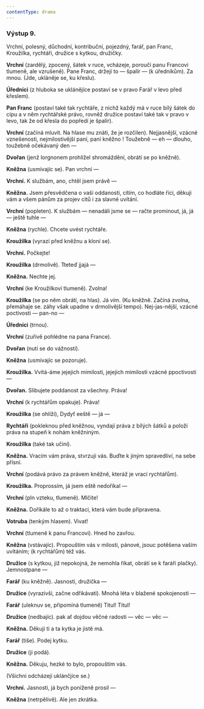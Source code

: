 ```yaml
---
contentType: drama
---
```


### Výstup 9.

Vrchní, polesný, důchodní, kontribuční, pojezdný, farář, pan Franc, Kroužilka, rychtáři, družice s kytkou, družičky.

**Vrchní** (zardělý, zpocený, šátek v ruce, vcházeje, poroučí panu Francovi tlumeně, ale vzrušeně). Pane Franc, držejí to — špalír — (k úředníkům). Za mnou. (Jde, ukláněje se, ku křeslu).

**Úředníci** (z hluboka se uklánějíce postaví se v pravo Farář v levo před křeslem).

**Pan Franc** (postaví také tak rychtáře, z nichž každý má v ruce bílý šátek do cípu a v něm rychtářské právo, rovněž družice postaví také tak v pravo v levo, tak že od křesla do popředí je špalír).

**Vrchní** (začíná mluvit. Na hlase mu znáti, že je rozčilen). Nejjasnější, vzácné vznešenosti, nejmilostivější paní, paní kněžno ! Toužebně — eh — dlouho, toužebně očekávaný den —

**Dvořan** (jenž lorgnonem prohlížel shromáždění, obrátí se po kněžně).

**Kněžna** (usmívajíc se). Pan vrchní —

**Vrchní.** K službám, ano, chtěl jsem právě —

**Kněžna.** Jsem přesvědčena o vaší oddanosti, cítím, co hodláte říci, děkuji vám a všem pánům za projev citů i za slavné uvítání.

**Vrchní** (popleten). K službám — nenadáli jsme se — račte prominout, já, já — ještě tuhle —

**Kněžna** (rychle). Chcete uvést rychtáře.

**Kroužilka** (vyrazí před kněžnu a kloní se).

**Vrchní.** Počkejte!

**Kroužilka** (drmolivě). Tteteď jjajá — 

**Kněžna.** Nechte jej.

**Vrchní** (ke Kroužilkoví tlumeně). Zvolna!

**Kroužilka** (se po něm obrátí, na hlas). Já vím. (Ku kněžně. Začíná zvolna, přemáhaje se. záhy však upadne v drmolivější tempo). Nej-jas-nější, vzácné poctivosti — pan-no —

**Úředníci** (trnou).

**Vrchní** (zuřivě pohlédne na pana France). 

**Dvořan** (nutí se do vážnosti). 

**Kněžna** (usmívajíc se pozoruje).

**Kroužilka.** Vvítá-áme jejejich mimilosti, jejejich mimilosti vzácné ppoctivosti —

**Dvořan.** Slibujete poddanost za všechny. Práva!

**Vrchní** (k rychtářům opakuje). Práva!

**Kroužilka** (se ohlíží), Dydyť eeště — já —

**Rychtáři** (pokleknou před kněžnou, vyndají práva z bílých šátků a položí práva na stupeň k nohám kněžniným.

**Kroužilka** (také tak učiní).

**Kněžna.** Vracím vám práva, stvrzuji vás. Buďte k jiným spravedliví, na sebe přísní.

**Vrchní** (podává právo za právem kněžně, kteráž je vrací rychtářům).

**Kroužilka.** Proprossím, já jsem eště nedoříkal — 

**Vrchní** (pln vzteku, tlumeně). Mlčíte!

**Kněžna.** Doříkále to až o traktaci, která vám bude připravena.

**Votruba** (tenkým hlasem). Vivat!

**Vrchní** (tlumeně k panu Francovi). Hned ho zavřou.

**Kněžna** (vstávajíc). Propouštím vás v milosti, pánové, jsouc potěšena vaším uvítáním; (k rychtářům) též vás.

**Družice** (s kytkou, již nepokojná, že nemohla říkat, obrátí se k faráři plačky). Jemnostpane —

**Farář** (ku kněžně). Jasnosti, družička — 

**Družice** (vyrazivši, začne odřikávati). Mnohá léta v blažené spokojenosti —

**Farář** (uleknuv se, připomíná tlumeně) Titul! Titul! 

**Družice** (nedbajíc). pak ať dojdou věčné radosti — věc — věc —

**Kněžna.** Děkuji ti a ta kytka je jistě má. 

**Farář** (tiše). Podej kytku.

**Družice** (ji podá).

**Kněžna.** Děkuju, hezké to bylo, propouštím vás.

(Všichni odcházejí uklánčjíce se.)

**Vrchní.** Jasnosti, já bych poníženě prosil — 

**Kněžna** (netrpělivě). Ale jen zkrátka.
